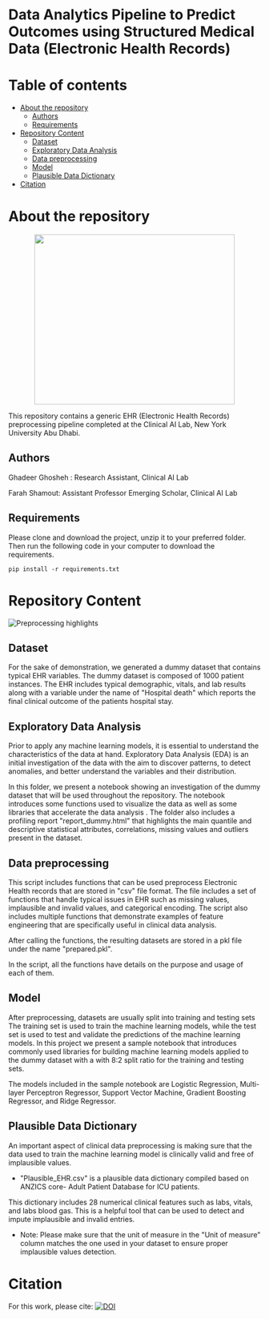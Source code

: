 
# Data Analytics Pipeline to Predict Outcomes using Structured Medical Data (Electronic Health Records)

Table of contents
=================

<!--ts-->
   * [About the repository](#About-the-repository)
      * [Authors](#Authors)
      * [Requirements](#Requirements)
   * [Repository Content](#Repository-Content)
      * [Dataset](#Dataset)
      * [Exploratory Data Analysis](#Exploratory-Data-Analysis)
      * [Data preprocessing](#Data-preprocessing)
      * [Model](#Model)
      * [Plausible Data Dictionary](#Plausible-Data-Dictionary)
  * [Citation](#Citation)
<!--te-->
About the repository
============

<p align="center">
<img src="https://github.com/nyuad-cai/Data-Analytics-using-Electronic-Health-Records/blob/master/logo.jpg" width="400" height="340"> 
</p>
This repository contains a generic EHR (Electronic Health Records) preprocessing pipeline completed at the Clinical AI Lab, New York University Abu Dhabi.


Authors
--------------
Ghadeer Ghosheh : Research Assistant, Clinical AI Lab

Farah Shamout: Assistant Professor Emerging Scholar, Clinical AI Lab


Requirements
--------------
Please clone and download the project, unzip it to your preferred folder. Then run the following code in your computer to download the requirements.

```
pip install -r requirements.txt
```

Repository Content
====================
![Preprocessing highlights](https://github.com/nyuad-cai/Data-Analytics-using-Electronic-Health-Records/blob/master/Input%20Files/figure.jpg)

Dataset
-------------------------
For the sake of demonstration, we generated a dummy dataset that contains typical EHR variables. 
The dummy dataset is composed of 1000 patient instances. The EHR includes typical demographic, vitals, and lab results along with a variable under the name of "Hospital death" which reports the final clinical outcome of the patients hospital stay.
 

Exploratory Data Analysis
-------------------------
Prior to apply any machine learning models, it is essential to understand the characteristics of the data at hand. Exploratory Data Analysis (EDA) is an initial investigation of the data with the aim to discover patterns, to detect anomalies, and better understand the variables and their distribution.

In this folder, we present a notebook showing an investigation of the dummy dataset that will be used throughout the repository. The notebook introduces some functions used to visualize the data as well as some libraries that accelerate the data analysis . The folder also includes a profiling report "report_dummy.html" that highlights the main quantile and descriptive statistical attributes, correlations, missing values and outliers present in the dataset.

Data preprocessing
----------------
This script includes functions that can be used preprocess Electronic Health records that are stored in "csv" file format. The file includes a set of functions that handle typical issues in EHR such as missing values, implausible and invalid values, and categorical encoding. The script also includes multiple functions that demonstrate examples of feature engineering that are specifically useful in clinical data analysis.

After calling the functions, the resulting datasets are stored in a pkl file under the name
"prepared.pkl".

In the script, all the functions have details on the purpose and usage of each of them.


Model
-----
After preprocessing, datasets are usually split into training and testing sets The training set is used to train the machine learning models, while the test set is used to test and validate the predictions of the machine learning models. In this project we present a sample notebook that introduces commonly used libraries for building machine learning models applied to the dummy dataset with a with 8:2 split ratio for the training and testing sets.

The models included in the sample notebook are Logistic Regression, Multi-layer Perceptron Regressor, Support Vector Machine, Gradient Boosting Regressor, and  Ridge Regressor. 

Plausible Data Dictionary
-------------------------
An important aspect of clinical data preprocessing is making sure that the data used to train the machine learning model is clinically valid and free of implausible values. 
 
  * "Plausible_EHR.csv" is a plausible data dictionary compiled based on ANZICS core- Adult Patient Database for ICU patients.

This dictionary  includes 28 numerical clinical features such as labs, vitals, and labs blood gas. This is a helpful tool that can be used to detect and impute implausible and invalid entries. 

* Note: Please make sure that the unit of measure in the "Unit of measure" column matches the one used in your dataset to ensure proper implausible  values detection.

Citation
=========
For this work, please cite: [![DOI](https://zenodo.org/badge/272145962.svg)](https://zenodo.org/badge/latestdoi/272145962)






